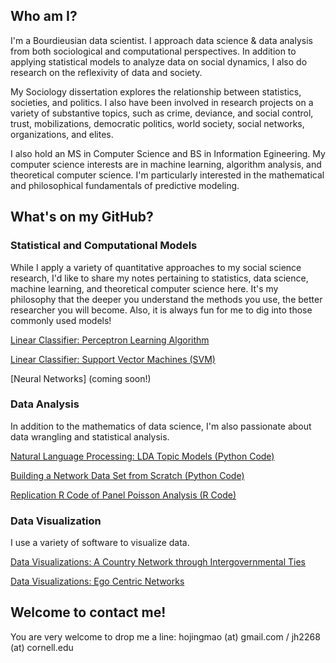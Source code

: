 ## Who am I?

I'm a Bourdieusian data scientist. I approach data science & data analysis from both sociological and computational perspectives. In addition to applying statistical models to analyze data on social dynamics, I also do research on the reflexivity of data and society.

My Sociology dissertation explores the relationship between statistics, societies, and politics. I also have been involved in research projects on a variety of substantive topics, such as crime, deviance, and social control, trust, mobilizations, democratic politics, world society, social networks, organizations, and elites.

I also hold an MS in Computer Science and BS in Information Egineering. My computer science interests are in machine learning, algorithm analysis, and theoretical computer science. I'm particularly interested in the mathematical and philosophical fundamentals of predictive modeling. 

## What's on my GitHub?

### Statistical and Computational Models
While I apply a variety of quantitative approaches to my social science research, I'd like to share my notes pertaining to statistics, data science, machine learning, and theoretical computer science here. It's my philosophy that the deeper you understand the methods you use, the better researcher you will become. Also, it is always fun for me to dig into those commonly used models! 

[Linear Classifier: Perceptron Learning Algorithm](https://jingmaoho.github.io/Perceptron_JMH.pdf)

[Linear Classifier: Support Vector Machines (SVM)](https://jingmaoho.github.io/SVM.pdf)

[Neural Networks] (coming soon!)

### Data Analysis
In addition to the mathematics of data science, I'm also passionate about data wrangling and statistical analysis. 

[Natural Language Processing: LDA Topic Models (Python Code)](https://jingmaoho.github.io/TopicModeling.html)

[Building a Network Data Set from Scratch (Python Code)](https://jingmaoho.github.io/MethodologicalAppendix.html)

[Replication R Code of Panel Poisson Analysis (R Code)](https://jingmaoho.github.io/replication.clean.model.html)

### Data Visualization
I use a variety of software to visualize data.

[Data Visualizations: A Country Network through Intergovernmental Ties](https://jingmaoho.github.io/network.io.pdf)

[Data Visualizations: Ego Centric Networks](https://jingmaoho.github.io/networks.pdf)

## Welcome to contact me!
You are very welcome to drop me a line: hojingmao (at) gmail.com / jh2268 (at) cornell.edu

